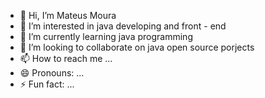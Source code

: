 - 👋 Hi, I’m Mateus Moura
- 👀 I’m interested in java developing and front - end
- 🌱 I’m currently learning java programming
- 💞️ I’m looking to collaborate on  java open source porjects
- 📫 How to reach me ...
- 😄 Pronouns: ...
- ⚡ Fun fact: ...

<!---
mateusmoura39/mateusmoura39 is a ✨ special ✨ repository because its `README.md` (this file) appears on your GitHub profile.
You can click the Preview link to take a look at your changes.
--->
